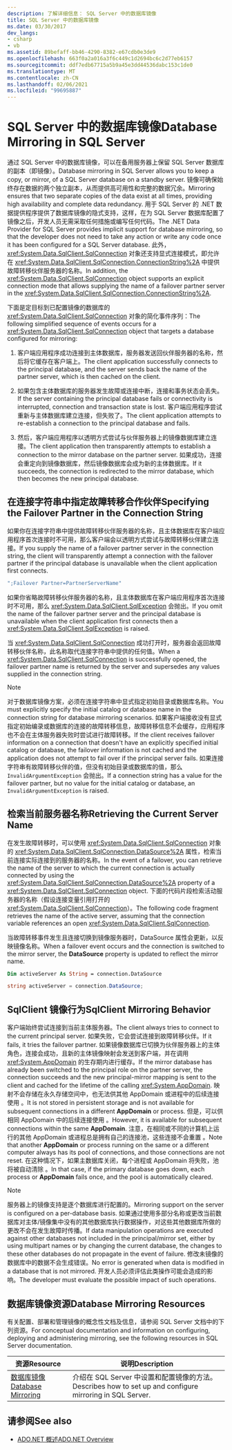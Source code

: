 ```yaml
---
description: 了解详细信息： SQL Server 中的数据库镜像
title: SQL Server 中的数据库镜像
ms.date: 03/30/2017
dev_langs:
- csharp
- vb
ms.assetid: 89befaff-bb46-4290-8382-e67cdb0e3de9
ms.openlocfilehash: 663f0a2a016a3f6c449c1d2694bc6c2d77eb6157
ms.sourcegitcommit: ddf7edb67715a5b9a45e3dd44536dabc153c1de0
ms.translationtype: MT
ms.contentlocale: zh-CN
ms.lasthandoff: 02/06/2021
ms.locfileid: "99695887"
---
```

# <a name="database-mirroring-in-sql-server"></a><span data-ttu-id="ead82-103">SQL Server 中的数据库镜像</span><span class="sxs-lookup"><span data-stu-id="ead82-103">Database Mirroring in SQL Server</span></span>

<span data-ttu-id="ead82-104">通过 SQL Server 中的数据库镜像，可以在备用服务器上保留 SQL Server 数据库的副本（即镜像）。</span><span class="sxs-lookup"><span data-stu-id="ead82-104">Database mirroring in SQL Server allows you to keep a copy, or mirror, of a SQL Server database on a standby server.</span></span> <span data-ttu-id="ead82-105">镜像可确保始终存在数据的两个独立副本，从而提供高可用性和完整的数据冗余。</span><span class="sxs-lookup"><span data-stu-id="ead82-105">Mirroring ensures that two separate copies of the data exist at all times, providing high availability and complete data redundancy.</span></span> <span data-ttu-id="ead82-106">用于 SQL Server 的 .NET 数据提供程序提供了数据库镜像的隐式支持，这样，在为 SQL Server 数据库配置了镜像之后，开发人员无需采取任何措施或编写任何代码。</span><span class="sxs-lookup"><span data-stu-id="ead82-106">The .NET Data Provider for SQL Server provides implicit support for database mirroring, so that the developer does not need to take any action or write any code once it has been configured for a SQL Server database.</span></span> <span data-ttu-id="ead82-107">此外，<xref:System.Data.SqlClient.SqlConnection> 对象还支持显式连接模式，即允许在 <xref:System.Data.SqlClient.SqlConnection.ConnectionString%2A> 中提供故障转移伙伴服务器的名称。</span><span class="sxs-lookup"><span data-stu-id="ead82-107">In addition, the <xref:System.Data.SqlClient.SqlConnection> object supports an explicit connection mode that allows supplying the name of a failover partner server in the <xref:System.Data.SqlClient.SqlConnection.ConnectionString%2A>.</span></span>  
  
 <span data-ttu-id="ead82-108">下面是定目标到已配置镜像的数据库的 <xref:System.Data.SqlClient.SqlConnection> 对象的简化事件序列：</span><span class="sxs-lookup"><span data-stu-id="ead82-108">The following simplified sequence of events occurs for a <xref:System.Data.SqlClient.SqlConnection> object that targets a database configured for mirroring:</span></span>  
  
1. <span data-ttu-id="ead82-109">客户端应用程序成功连接到主体数据库，服务器发送回伙伴服务器的名称，然后将它缓存在客户端上。</span><span class="sxs-lookup"><span data-stu-id="ead82-109">The client application successfully connects to the principal database, and the server sends back the name of the partner server, which is then cached on the client.</span></span>  
  
2. <span data-ttu-id="ead82-110">如果包含主体数据库的服务器发生故障或连接中断，连接和事务状态会丢失。</span><span class="sxs-lookup"><span data-stu-id="ead82-110">If the server containing the principal database fails or connectivity is interrupted, connection and transaction state is lost.</span></span> <span data-ttu-id="ead82-111">客户端应用程序尝试重新与主体数据库建立连接，但失败了。</span><span class="sxs-lookup"><span data-stu-id="ead82-111">The client application attempts to re-establish a connection to the principal database and fails.</span></span>  
  
3. <span data-ttu-id="ead82-112">然后，客户端应用程序以透明方式尝试与伙伴服务器上的镜像数据库建立连接。</span><span class="sxs-lookup"><span data-stu-id="ead82-112">The client application then transparently attempts to establish a connection to the mirror database on the partner server.</span></span> <span data-ttu-id="ead82-113">如果成功，连接会重定向到镜像数据库，然后镜像数据库会成为新的主体数据库。</span><span class="sxs-lookup"><span data-stu-id="ead82-113">If it succeeds, the connection is redirected to the mirror database, which then becomes the new principal database.</span></span>  
  
## <a name="specifying-the-failover-partner-in-the-connection-string"></a><span data-ttu-id="ead82-114">在连接字符串中指定故障转移合作伙伴</span><span class="sxs-lookup"><span data-stu-id="ead82-114">Specifying the Failover Partner in the Connection String</span></span>  

 <span data-ttu-id="ead82-115">如果你在连接字符串中提供故障转移伙伴服务器的名称，且主体数据库在客户端应用程序首次连接时不可用，那么客户端会以透明方式尝试与故障转移伙伴建立连接。</span><span class="sxs-lookup"><span data-stu-id="ead82-115">If you supply the name of a failover partner server in the connection string, the client will transparently attempt a connection with the failover partner if the principal database is unavailable when the client application first connects.</span></span>  
  
```csharp
";Failover Partner=PartnerServerName"  
```  
  
 <span data-ttu-id="ead82-116">如果你省略故障转移伙伴服务器的名称，且主体数据库在客户端应用程序首次连接时不可用，那么 <xref:System.Data.SqlClient.SqlException> 会抛出。</span><span class="sxs-lookup"><span data-stu-id="ead82-116">If you omit the name of the failover partner server and the principal database is unavailable when the client application first connects then a <xref:System.Data.SqlClient.SqlException> is raised.</span></span>  
  
 <span data-ttu-id="ead82-117">当 <xref:System.Data.SqlClient.SqlConnection> 成功打开时，服务器会返回故障转移伙伴名称，此名称取代连接字符串中提供的任何值。</span><span class="sxs-lookup"><span data-stu-id="ead82-117">When a <xref:System.Data.SqlClient.SqlConnection> is successfully opened, the failover partner name is returned by the server and supersedes any values supplied in the connection string.</span></span>  
  
> [!NOTE]
> <span data-ttu-id="ead82-118">对于数据库镜像方案，必须在连接字符串中显式指定初始目录或数据库名称。</span><span class="sxs-lookup"><span data-stu-id="ead82-118">You must explicitly specify the initial catalog or database name in the connection string for database mirroring scenarios.</span></span> <span data-ttu-id="ead82-119">如果客户端接收没有显式指定初始编录或数据库的连接的故障转移信息，故障转移信息不会缓存，应用程序也不会在主体服务器失败时尝试进行故障转移。</span><span class="sxs-lookup"><span data-stu-id="ead82-119">If the client receives failover information on a connection that doesn't have an explicitly specified initial catalog or database, the failover information is not cached and the application does not attempt to fail over if the principal server fails.</span></span> <span data-ttu-id="ead82-120">如果连接字符串有故障转移伙伴的值，但没有初始目录或数据库的值，那么 `InvalidArgumentException` 会抛出。</span><span class="sxs-lookup"><span data-stu-id="ead82-120">If a connection string has a value for the failover partner, but no value for the initial catalog or database, an `InvalidArgumentException` is raised.</span></span>  
  
## <a name="retrieving-the-current-server-name"></a><span data-ttu-id="ead82-121">检索当前服务器名称</span><span class="sxs-lookup"><span data-stu-id="ead82-121">Retrieving the Current Server Name</span></span>  

 <span data-ttu-id="ead82-122">在发生故障转移时，可以使用 <xref:System.Data.SqlClient.SqlConnection> 对象的 <xref:System.Data.SqlClient.SqlConnection.DataSource%2A> 属性，检索当前连接实际连接到的服务器的名称。</span><span class="sxs-lookup"><span data-stu-id="ead82-122">In the event of a failover, you can retrieve the name of the server to which the current connection is actually connected by using the <xref:System.Data.SqlClient.SqlConnection.DataSource%2A> property of a <xref:System.Data.SqlClient.SqlConnection> object.</span></span> <span data-ttu-id="ead82-123">下面的代码片段检索活动服务器的名称（假设连接变量引用打开的 <xref:System.Data.SqlClient.SqlConnection>）。</span><span class="sxs-lookup"><span data-stu-id="ead82-123">The following code fragment retrieves the name of the active server, assuming that the connection variable references an open <xref:System.Data.SqlClient.SqlConnection>.</span></span>  
  
 <span data-ttu-id="ead82-124">当故障转移事件发生且连接切换到镜像服务器时，DataSource  属性会更新，以反映镜像名称。</span><span class="sxs-lookup"><span data-stu-id="ead82-124">When a failover event occurs and the connection is switched to the mirror server, the **DataSource** property is updated to reflect the mirror name.</span></span>  
  
```vb  
Dim activeServer As String = connection.DataSource  
```  
  
```csharp  
string activeServer = connection.DataSource;  
```  
  
## <a name="sqlclient-mirroring-behavior"></a><span data-ttu-id="ead82-125">SqlClient 镜像行为</span><span class="sxs-lookup"><span data-stu-id="ead82-125">SqlClient Mirroring Behavior</span></span>  

 <span data-ttu-id="ead82-126">客户端始终尝试连接到当前主体服务器。</span><span class="sxs-lookup"><span data-stu-id="ead82-126">The client always tries to connect to the current principal server.</span></span> <span data-ttu-id="ead82-127">如果失败，它会尝试连接到故障转移伙伴。</span><span class="sxs-lookup"><span data-stu-id="ead82-127">If it fails, it tries the failover partner.</span></span> <span data-ttu-id="ead82-128">如果镜像数据库已切换为伙伴服务器上的主体角色，连接会成功，且新的主体镜像映射会发送到客户端，并在调用 <xref:System.AppDomain> 的生存期内进行缓存。</span><span class="sxs-lookup"><span data-stu-id="ead82-128">If the mirror database has already been switched to the principal role on the partner server, the connection succeeds and the new principal-mirror mapping is sent to the client and cached for the lifetime of the calling <xref:System.AppDomain>.</span></span> <span data-ttu-id="ead82-129">映射不会存储在永久存储空间中，也无法供其他 AppDomain 或进程中的后续连接使用  。</span><span class="sxs-lookup"><span data-stu-id="ead82-129">It is not stored in persistent storage and is not available for subsequent connections in a different **AppDomain** or process.</span></span> <span data-ttu-id="ead82-130">但是，可以供相同 AppDomain 中的后续连接使用  。</span><span class="sxs-lookup"><span data-stu-id="ead82-130">However, it is available for subsequent connections within the same **AppDomain**.</span></span> <span data-ttu-id="ead82-131">注意，在相同或不同的计算机上运行的其他 AppDomain 或进程总是拥有自己的连接池，这些连接不会重置  。</span><span class="sxs-lookup"><span data-stu-id="ead82-131">Note that another **AppDomain** or process running on the same or a different computer always has its pool of connections, and those connections are not reset.</span></span> <span data-ttu-id="ead82-132">在这种情况下，如果主数据库关闭，每个进程或 AppDomain 将失败，池将被自动清除  。</span><span class="sxs-lookup"><span data-stu-id="ead82-132">In that case, if the primary database goes down, each process or **AppDomain** fails once, and the pool is automatically cleared.</span></span>  
  
> [!NOTE]
> <span data-ttu-id="ead82-133">服务器上的镜像支持是逐个数据库进行配置的。</span><span class="sxs-lookup"><span data-stu-id="ead82-133">Mirroring support on the server is configured on a per-database basis.</span></span> <span data-ttu-id="ead82-134">如果通过使用多部分名称或更改当前数据库对主体/镜像集中没有的其他数据库执行数据操作，对这些其他数据库所做的更改不会在发生故障时传播。</span><span class="sxs-lookup"><span data-stu-id="ead82-134">If data manipulation operations are executed against other databases not included in the principal/mirror set, either by using multipart names or by changing the current database, the changes to these other databases do not propagate in the event of failure.</span></span> <span data-ttu-id="ead82-135">修改未镜像的数据库中的数据不会生成错误。</span><span class="sxs-lookup"><span data-stu-id="ead82-135">No error is generated when data is modified in a database that is not mirrored.</span></span> <span data-ttu-id="ead82-136">开发人员必须评估此类操作可能会造成的影响。</span><span class="sxs-lookup"><span data-stu-id="ead82-136">The developer must evaluate the possible impact of such operations.</span></span>  
  
## <a name="database-mirroring-resources"></a><span data-ttu-id="ead82-137">数据库镜像资源</span><span class="sxs-lookup"><span data-stu-id="ead82-137">Database Mirroring Resources</span></span>  

 <span data-ttu-id="ead82-138">有关配置、部署和管理镜像的概念性文档及信息，请参阅 SQL Server 文档中的下列资源。</span><span class="sxs-lookup"><span data-stu-id="ead82-138">For conceptual documentation and information on configuring, deploying and administering mirroring, see the following resources in SQL Server documentation.</span></span>  
  
|<span data-ttu-id="ead82-139">资源</span><span class="sxs-lookup"><span data-stu-id="ead82-139">Resource</span></span>|<span data-ttu-id="ead82-140">说明</span><span class="sxs-lookup"><span data-stu-id="ead82-140">Description</span></span>|  
|--------------|-----------------|  
|[<span data-ttu-id="ead82-141">数据库镜像</span><span class="sxs-lookup"><span data-stu-id="ead82-141">Database Mirroring</span></span>](/sql/database-engine/database-mirroring/database-mirroring-sql-server)|<span data-ttu-id="ead82-142">介绍在 SQL Server 中设置和配置镜像的方法。</span><span class="sxs-lookup"><span data-stu-id="ead82-142">Describes how to set up and configure mirroring in SQL Server.</span></span>|  
  
## <a name="see-also"></a><span data-ttu-id="ead82-143">请参阅</span><span class="sxs-lookup"><span data-stu-id="ead82-143">See also</span></span>

- [<span data-ttu-id="ead82-144">ADO.NET 概述</span><span class="sxs-lookup"><span data-stu-id="ead82-144">ADO.NET Overview</span></span>](../ado-net-overview.md)
